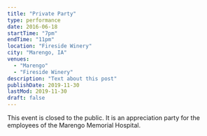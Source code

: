 ```yaml
---
title: "Private Party"
type: performance
date: 2016-06-18
startTime: "7pm"
endTime: "11pm"
location: "Fireside Winery"
city: "Marengo, IA"
venues:
  - "Marengo"
  - "Fireside Winery"
description: "Text about this post"
publishDate: 2019-11-30
lastMod: 2019-11-30
draft: false
---
```


This event is closed to the public. It is an appreciation party for the employees of the Marengo Memorial Hospital.

